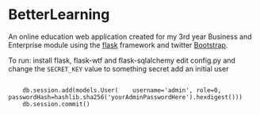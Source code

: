 BetterLearning
==============

An online education web application created for my 3rd year Business and Enterprise module
using the <a href="http://flask.pocoo.org/">flask</a> framework and twitter <a href="http://www.getbootstrap.com">Bootstrap</a>.

To run:
install flask, flask-wtf and flask-sqlalchemy
edit config.py and change the <code>SECRET_KEY</code> value to something secret
add an initial user

<pre><code>
    db.session.add(models.User(    username='admin', role=0, passwordHash=hashlib.sha256('yourAdminPasswordHere').hexdigest()))
    db.session.commit()
</code></pre>
